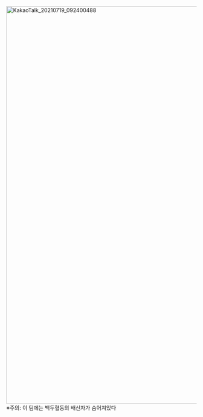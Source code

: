


<img width="1051" alt="KakaoTalk_20210719_092400488" src="https://user-images.githubusercontent.com/71119800/127437487-cc34fae1-8ad1-4e97-aae3-4dd1437c0984.png">
※주의: 이 팀에는 백두혈동의 배신자가 숨어져있다
